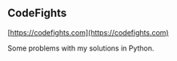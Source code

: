 ## CodeFights

[https://codefights.com](https://codefights.com)

Some problems with my solutions in Python.
